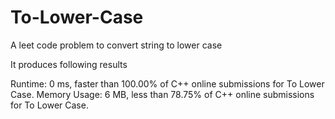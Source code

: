 # To-Lower-Case
A leet code problem to convert string to lower case

It produces following results

Runtime: 0 ms, faster than 100.00% of C++ online submissions for To Lower Case.
Memory Usage: 6 MB, less than 78.75% of C++ online submissions for To Lower Case.
